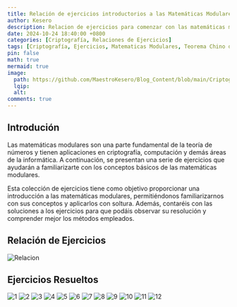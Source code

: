 ```yaml
---
title: Relación de ejercicios introductorios a las Matemáticas Modulares.
author: Kesero
description: Relacion de ejercicios para comenzar con las matemáticas modulares.
date: 2024-10-24 18:40:00 +0800
categories: [Criptografía, Relaciones de Ejercicios]
tags: [Criptografía, Ejercicios, Matematicas Modulares, Teorema Chino del Resto, Potenciación Modular, Congruencias, Sistema de Ecuaciones]
pin: false
math: true
mermaid: true
image:
  path: https://github.com/MaestroKesero/Blog_Content/blob/main/Criptografia/Relaciones_Ejercicios/lista1/Template%20Blog.png?raw=true
  lqip: 
  alt: 
comments: true
---
```


## Introdución

Las matemáticas modulares son una parte fundamental de la teoría de números y tienen aplicaciones en criptografía, computación y demás áreas de la informática. A continuación, se presentan una serie de ejercicios que ayudarán a familiarizarte con los conceptos básicos de las matemáticas modulares.

Esta colección de ejercicios tiene como objetivo proporcionar una introducción a las matemáticas modulares, permitiéndonos familiarizarnos con sus conceptos y aplicarlos con soltura. Además, contaréis con las soluciones a los ejercicios para que podáis observar su resolución y comprender mejor los métodos empleados.


## Relación de Ejercicios

![Relacion](https://github.com/MaestroKesero/Blog_Content/blob/main/Criptografia/Relaciones_Ejercicios/lista1/PrimeraLista.png?raw=true)


## Ejercicios Resueltos

![1](https://github.com/MaestroKesero/Blog_Content/blob/main/Criptografia/Relaciones_Ejercicios/lista1/1.png?raw=true)
![2](https://github.com/MaestroKesero/Blog_Content/blob/main/Criptografia/Relaciones_Ejercicios/lista1/2.png?raw=true)
![3](https://github.com/MaestroKesero/Blog_Content/blob/main/Criptografia/Relaciones_Ejercicios/lista1/3.png?raw=true)
![4](https://github.com/MaestroKesero/Blog_Content/blob/main/Criptografia/Relaciones_Ejercicios/lista1/4.png?raw=true)
![5](https://github.com/MaestroKesero/Blog_Content/blob/main/Criptografia/Relaciones_Ejercicios/lista1/5.png?raw=true)
![6](https://github.com/MaestroKesero/Blog_Content/blob/main/Criptografia/Relaciones_Ejercicios/lista1/6.png?raw=true)
![7](https://github.com/MaestroKesero/Blog_Content/blob/main/Criptografia/Relaciones_Ejercicios/lista1/7.png?raw=true)
![8](https://github.com/MaestroKesero/Blog_Content/blob/main/Criptografia/Relaciones_Ejercicios/lista1/8.png?raw=true)
![9](https://github.com/MaestroKesero/Blog_Content/blob/main/Criptografia/Relaciones_Ejercicios/lista1/9.png?raw=true)
![10](https://github.com/MaestroKesero/Blog_Content/blob/main/Criptografia/Relaciones_Ejercicios/lista1/10.png?raw=true)
![11](https://github.com/MaestroKesero/Blog_Content/blob/main/Criptografia/Relaciones_Ejercicios/lista1/11.png?raw=true)
![12](https://github.com/MaestroKesero/Blog_Content/blob/main/Criptografia/Relaciones_Ejercicios/lista1/12.png?raw=true)
